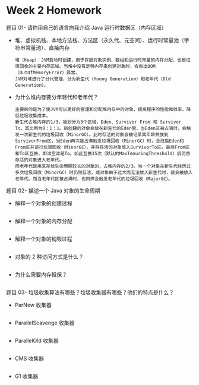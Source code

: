 # Week 2 Homework

题目 01- 请你用自己的语言向我介绍 Java 运行时数据区（内存区域）

- 堆、虚拟机栈、本地方法栈、方法区（永久代、元空间）、运行时常量池（字符串常量池）、直接内存

  ```
  堆（Heap）：JVM启动时创建，用于存放对象实例、数组和运行时常量的内存分配，也是垃圾回收的主要内存区域。当堆中没有足够内存来创建对象时，会抛出OOM（OutOfMemoryError）异常。
  JVM对堆进行了分代管理，分为新生代（Young Generation）和老年代（Old Generation）。
  ```

- 为什么堆内存要分年轻代和老年代？

  ```
  主要目的是为了使JVM可以更好的管理和分配堆内存中的对象，提高程序的性能和效率，降低垃圾收集成本。
  新生代占堆内存的1/3，被划分为3个区域，Eden、Survivor From 和 Survivor To，其比例为8：1：1。新创建的对象会放在新生代的Eden里，当Eden区被占满时，会触发一次新生代的垃圾回收（MinorGC）。此时存活的对象会被记录其年龄并放到SurvivorFrom区，当Eden再次被占满触发垃圾回收（MinorGC）时，会扫描Eden和From区并进行垃圾回收（MinorGC），并将存活的对象放入SurvivorTo区。最后From区和To区互换，即谁空谁是To。如此互换15次（默认的MaxTenuringThreshold）后仍然存活的对象进入老年代。
  而老年代是用来存放生命周期较长的对象的，占堆内存的2/3。当一个对象在新生代经历过多次垃圾回收（MinorGC）时仍然存活，或对象由于过大而无法放入新生代时，就会被放入老年代。而当老年代区被占满时，也同样会触发老年代的垃圾回收（MajorGC）。
  ```

题目 02- 描述一个 Java 对象的生命周期

- 解释一个对象的创建过程

  ```
  
  ```

- 解释一个对象的内存分配

  ```
  
  ```

- 解释一个对象的销毁过程

  ```
  
  ```

- 对象的 2 种访问方式是什么？

  ```
  
  ```

- 为什么需要内存担保？

  ```
  
  ```

题目 03- 垃圾收集算法有哪些？垃圾收集器有哪些？他们的特点是什么？

- ParNew 收集器

  ```
  
  ```

- ParallelScavenge 收集器

  ```
  
  ```

- ParallelOld 收集器

  ```
  
  ```

- CMS 收集器

  ```
  
  ```

- G1 收集器

  ```
  
  ```

  